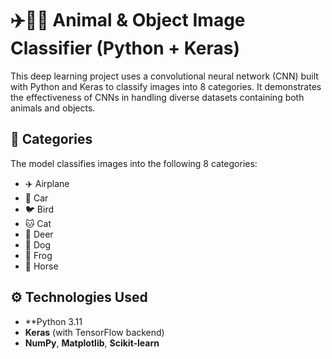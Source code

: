 # ✈️🚗🐾 Animal & Object Image Classifier (Python + Keras)

This deep learning project uses a convolutional neural network (CNN) built with Python and Keras to classify images into 8 categories. It demonstrates the effectiveness of CNNs in handling diverse datasets containing both animals and objects.

## 🧩 Categories

The model classifies images into the following 8 categories:

- ✈️ Airplane  
- 🚗 Car  
- 🐦 Bird  
- 🐱 Cat  
- 🦌 Deer  
- 🐶 Dog  
- 🐸 Frog  
- 🐴 Horse  

## ⚙️ Technologies Used

- **Python 3.11
- **Keras** (with TensorFlow backend)
- **NumPy**, **Matplotlib**, **Scikit-learn**
